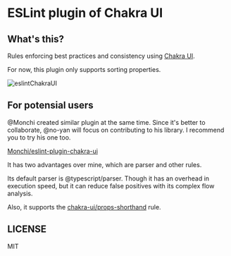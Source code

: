 # ESLint plugin of Chakra UI

## What's this?

Rules enforcing best practices and consistency using [Chakra UI](https://chakra-ui.com/).

For now, this plugin only supports sorting properties.

![eslintChakraUI](https://user-images.githubusercontent.com/63000297/150904856-cc32ea69-f68e-4dbf-ab42-effcef15378e.gif)

## For potensial users

@Monchi created similar plugin at the same time. Since it's better to collaborate, @no-yan will focus on contributing to his library.
I recommend you to try his one too.

[Monchi/eslint-plugin-chakra-ui](https://github.com/Monchi/eslint-plugin-chakra-ui)


It has two advantages over mine, which are parser and other rules.

Its default parser is @typescript/parser. Though it has an overhead in execution speed, but it can reduce false positives with its complex flow analysis.

Also, it supports the [chakra-ui/props-shorthand](https://github.com/Monchi/eslint-plugin-chakra-ui/blob/master/docs/rules/props-shorthand.md) rule.


## LICENSE

MIT
